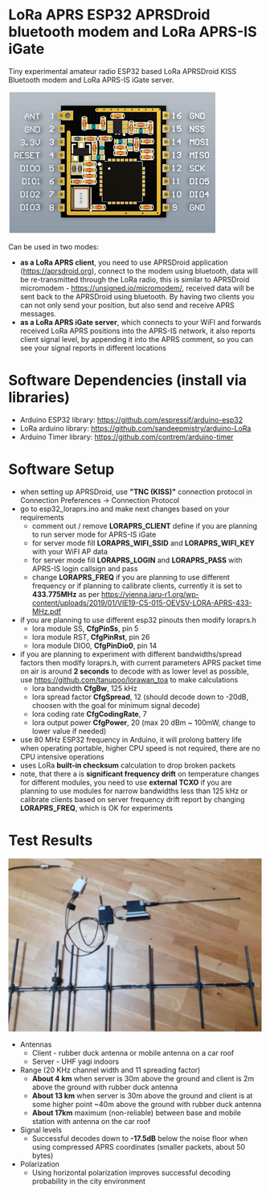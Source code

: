 # LoRa APRS ESP32 APRSDroid bluetooth modem and LoRa APRS-IS iGate
Tiny experimental amateur radio ESP32 based LoRa APRSDroid KISS Bluetooth modem and LoRa APRS-IS iGate server.

![alt text](images/pinouts.png)

Can be used in two modes: 
- **as a LoRa APRS client**, you need to use APRSDroid application (https://aprsdroid.org), connect to the modem using bluetooth, data will be re-transmitted through the LoRa radio, this is similar to APRSDroid micromodem - https://unsigned.io/micromodem/, received data will be sent back to the APRSDroid using bluetooth. By having two clients you can not only send your position, but also send and receive APRS messages.
- **as a LoRa APRS iGate server**, which connects to your WiFI and forwards received LoRa APRS positions into the APRS-IS network, it also reports client signal level, by appending it into the APRS comment, so you can see your signal reports in different locations

# Software Dependencies (install via libraries)
- Arduino ESP32 library: https://github.com/espressif/arduino-esp32
- LoRa arduino library: https://github.com/sandeepmistry/arduino-LoRa
- Arduino Timer library: https://github.com/contrem/arduino-timer

# Software Setup
- when setting up APRSDroid, use **"TNC (KISS)"** connection protocol in Connection Preferences -> Connection Protocol
- go to esp32_loraprs.ino and make next changes based on your requirements
  - comment out / remove **LORAPRS_CLIENT** define if you are planning to run server mode for APRS-IS iGate
  - for server mode fill **LORAPRS_WIFI_SSID** and **LORAPRS_WIFI_KEY** with your WiFI AP data
  - for server mode fill **LORAPRS_LOGIN** and **LORAPRS_PASS** with APRS-IS login callsign and pass
  - change **LORAPRS_FREQ** if you are planning to use different frequency or if planning to calibrate clients, currently it is set to **433.775MHz** as per https://vienna.iaru-r1.org/wp-content/uploads/2019/01/VIE19-C5-015-OEVSV-LORA-APRS-433-MHz.pdf
- if you are planning to use different esp32 pinouts then modify loraprs.h
  - lora module SS, **CfgPinSs**, pin 5
  - lora module RST, **CfgPinRst**, pin 26
  - lora module DIO0, **CfgPinDio0**, pin 14
- if you are planning to experiment with different bandwidths/spread factors then modify loraprs.h, with current parameters APRS packet time on air is around **2 seconds** to decode with as lower level as possible, use https://github.com/tanupoo/lorawan_toa to make calculations
  - lora bandwidth **CfgBw**, 125 kHz
  - lora spread factor **CfgSpread**, 12 (should decode down to -20dB, choosen with the goal for minimum signal decode)
  - lora coding rate **CfgCodingRate**, 7
  - lora output power **CfgPower**, 20 (max 20 dBm ~ 100mW, change to lower value if needed)
- use 80 MHz ESP32 frequency in Arduino, it will prolong battery life when operating portable, higher CPU speed is not required, there are no CPU intensive operations
- uses LoRa **built-in checksum** calculation to drop broken packets
- note, that there a is **significant frequency drift** on temperature changes for different modules, you need to use **external TCXO** if you are planning to use modules for narrow bandwidths less than 125 kHz or calibrate clients based on server frequency drift report by changing **LORAPRS_FREQ**, which is OK for experiments

# Test Results
![alt text](images/setup.png)
- Antennas
  - Client - rubber duck antenna or mobile antenna on a car roof
  - Server - UHF yagi indoors
- Range (20 KHz channel width and 11 spreading factor)
  - **About 4 km** when server is 30m above the ground and client is 2m above the ground with rubber duck antenna
  - **About 13 km** when server is 30m above the ground and client is at some higher point ~40m above the ground with rubber duck antenna
  - **About 17km** maximum (non-reliable) between base and mobile station with antenna on the car roof
- Signal levels
  - Successful decodes down to **-17.5dB** below the noise floor when using compressed APRS coordinates (smaller packets, about 50 bytes)
- Polarization
  - Using horizontal polarization improves successful decoding probability in the city environment

